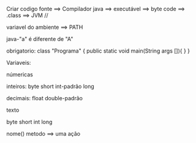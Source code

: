 
Criar codigo fonte ==> Compilador java ==> executável 
==> byte code ==> .class ==> JVM //

variavel do ambiente ==> PATH


java-"a" é diferente de "A"

obrigatorio:
class "Programa" {
  public static void main(String args []){
  }
}

Variaveis:
 
númericas

inteiros:
byte
short
int-padrão
long

decimais:
float
double-padrão

texto

byte
short
int
long



nome() metodo ==> uma ação
